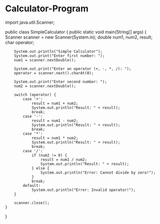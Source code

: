 # Calculator-Program
import java.util.Scanner;

public class SimpleCalculator {
    public static void main(String[] args) {
        Scanner scanner = new Scanner(System.in);
        double num1, num2, result;
        char operator;

        System.out.println("Simple Calculator");
        System.out.print("Enter first number: ");
        num1 = scanner.nextDouble();

        System.out.print("Enter an operator (+, -, *, /): ");
        operator = scanner.next().charAt(0);

        System.out.print("Enter second number: ");
        num2 = scanner.nextDouble();

        switch (operator) {
            case '+':
                result = num1 + num2;
                System.out.println("Result: " + result);
                break;
            case '-':
                result = num1 - num2;
                System.out.println("Result: " + result);
                break;
            case '*':
                result = num1 * num2;
                System.out.println("Result: " + result);
                break;
            case '/':
                if (num2 != 0) {
                    result = num1 / num2;
                    System.out.println("Result: " + result);
                } else {
                    System.out.println("Error: Cannot divide by zero!");
                }
                break;
            default:
                System.out.println("Error: Invalid operator!");
        }

        scanner.close();
    }
}
